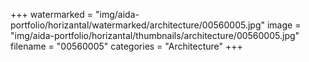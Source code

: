 +++
watermarked = "img/aida-portfolio/horizantal/watermarked/architecture/00560005.jpg"
image = "img/aida-portfolio/horizantal/thumbnails/architecture/00560005.jpg"
filename = "00560005"
categories = "Architecture"
+++
